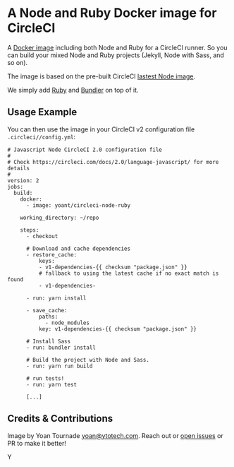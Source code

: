 # A Node and Ruby Docker image for CircleCI

A [Docker image](https://hub.docker.com/r/yoant/circleci-node-ruby/) including both Node and Ruby for a CircleCI runner. So you can
build your mixed Node and Ruby projects (Jekyll, Node with Sass, and so on).

The image is based on the pre-built CircleCI [lastest Node image](https://circleci.com/docs/2.0/circleci-images/#nodejs).

We simply add [Ruby](https://rubygems.org) and [Bundler](http://bundler.io/) on top of it.

## Usage Example

You can then use the image in your CircleCI v2 configuration file `.circleci//config.yml`:

```
# Javascript Node CircleCI 2.0 configuration file
#
# Check https://circleci.com/docs/2.0/language-javascript/ for more details
#
version: 2
jobs:
  build:
    docker:
      - image: yoant/circleci-node-ruby

    working_directory: ~/repo

    steps:
      - checkout

      # Download and cache dependencies
      - restore_cache:
          keys:
          - v1-dependencies-{{ checksum "package.json" }}
          # fallback to using the latest cache if no exact match is found
          - v1-dependencies-

      - run: yarn install

      - save_cache:
          paths:
            - node_modules
          key: v1-dependencies-{{ checksum "package.json" }}

      # Install Sass
      - run: bundler install

      # Build the project with Node and Sass.
      - run: yarn run build

      # run tests!
      - run: yarn test
      
      [...]
```

## Credits & Contributions

Image by Yoan Tournade <yoan@ytotech.com>. Reach out or [open issues](https://github.com/YtoTech/circleci-node-ruby/issues) or PR to make it better!

Y
